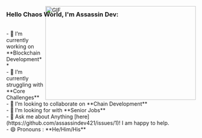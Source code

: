### Hello Chaos World, I'm Assassin Dev:

<br/>
<a target="_blank">
  <img align="right" height="250" width="400" alt="GIF" style="margin-top:-65px;" src="https://github.com/JayantGoel001/JayantGoel001/blob/master/GIF/code.gif">
</a>
- 🔭 I’m currently working on **Blockchain Development** <br/>
- 🌱 I’m currently struggling with **Core Challenges** <br/>
- 👯 I’m looking to collaborate on **Chain Development** <br/>
- 🤔 I’m looking for with **Senior Jobs** <br/>
- 💬 Ask me about Anything [here](https://github.com/assassindev421/issues/1)! I am happy to help. <br/>
- 😄 Pronouns : **He/Him/His** <br/>
